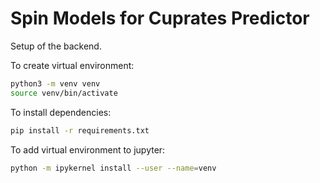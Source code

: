 # Spin Models for Cuprates Predictor

Setup of the backend.

To create virtual environment:
```bash
python3 -m venv venv
source venv/bin/activate
```

To install dependencies:
```bash
pip install -r requirements.txt
```

To add virtual environment to jupyter:
```bash
python -m ipykernel install --user --name=venv
```